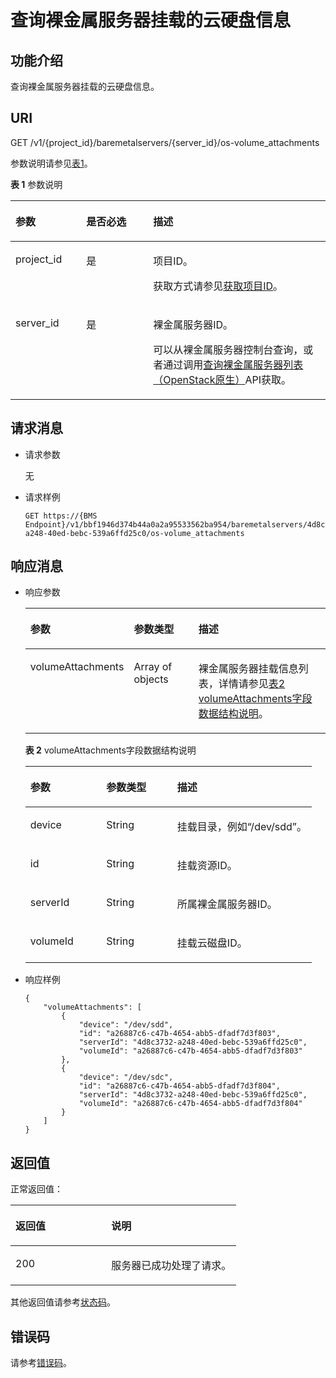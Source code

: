 # 查询裸金属服务器挂载的云硬盘信息<a name="ZH-CN_TOPIC_0130145446"></a>

## 功能介绍<a name="section469285831917"></a>

查询裸金属服务器挂载的云硬盘信息。

## URI<a name="section96389274207"></a>

GET /v1/\{project\_id\}/baremetalservers/\{server\_id\}/os-volume\_attachments

参数说明请参见[表1](#table35893824)。

**表 1**  参数说明

<a name="table35893824"></a>
<table><thead align="left"><tr id="row23656219"><th class="cellrowborder" valign="top" width="22.46%" id="mcps1.2.4.1.1"><p id="p37105578"><a name="p37105578"></a><a name="p37105578"></a>参数</p>
</th>
<th class="cellrowborder" valign="top" width="21.240000000000002%" id="mcps1.2.4.1.2"><p id="p52761866"><a name="p52761866"></a><a name="p52761866"></a>是否必选</p>
</th>
<th class="cellrowborder" valign="top" width="56.3%" id="mcps1.2.4.1.3"><p id="p45852771"><a name="p45852771"></a><a name="p45852771"></a>描述</p>
</th>
</tr>
</thead>
<tbody><tr id="row23086940"><td class="cellrowborder" valign="top" width="22.46%" headers="mcps1.2.4.1.1 "><p id="p58102813"><a name="p58102813"></a><a name="p58102813"></a>project_id</p>
</td>
<td class="cellrowborder" valign="top" width="21.240000000000002%" headers="mcps1.2.4.1.2 "><p id="p8707407"><a name="p8707407"></a><a name="p8707407"></a>是</p>
</td>
<td class="cellrowborder" valign="top" width="56.3%" headers="mcps1.2.4.1.3 "><p id="p37593705"><a name="p37593705"></a><a name="p37593705"></a>项目ID。</p>
<p id="p652825144113"><a name="p652825144113"></a><a name="p652825144113"></a>获取方式请参见<a href="获取项目ID.md">获取项目ID</a>。</p>
</td>
</tr>
<tr id="row39466727"><td class="cellrowborder" valign="top" width="22.46%" headers="mcps1.2.4.1.1 "><p id="p42688329"><a name="p42688329"></a><a name="p42688329"></a>server_id</p>
</td>
<td class="cellrowborder" valign="top" width="21.240000000000002%" headers="mcps1.2.4.1.2 "><p id="p35202648"><a name="p35202648"></a><a name="p35202648"></a>是</p>
</td>
<td class="cellrowborder" valign="top" width="56.3%" headers="mcps1.2.4.1.3 "><p id="p32842235"><a name="p32842235"></a><a name="p32842235"></a>裸金属服务器ID。</p>
<p id="p29791113277"><a name="p29791113277"></a><a name="p29791113277"></a>可以从<span id="zh-cn_topic_0113746489_text013014803615"><a name="zh-cn_topic_0113746489_text013014803615"></a><a name="zh-cn_topic_0113746489_text013014803615"></a>裸金属服务器</span><span id="zh-cn_topic_0113746489_text10131448133612"><a name="zh-cn_topic_0113746489_text10131448133612"></a><a name="zh-cn_topic_0113746489_text10131448133612"></a></span>控制台查询，或者通过调用<a href="查询裸金属服务器列表（OpenStack原生）.md">查询裸金属服务器列表（OpenStack原生）</a>API获取。</p>
</td>
</tr>
</tbody>
</table>

## 请求消息<a name="section1998234711234"></a>

-   请求参数

    无

-   请求样例

    ```
    GET https://{BMS Endpoint}/v1/bbf1946d374b44a0a2a95533562ba954/baremetalservers/4d8c3732-a248-40ed-bebc-539a6ffd25c0/os-volume_attachments
    ```


## 响应消息<a name="section8590124112416"></a>

-   响应参数

    <a name="table57959838"></a>
    <table><thead align="left"><tr id="row39710134"><th class="cellrowborder" valign="top" width="26.25262526252625%" id="mcps1.1.4.1.1"><p id="p62404314"><a name="p62404314"></a><a name="p62404314"></a>参数</p>
    </th>
    <th class="cellrowborder" valign="top" width="24.942494249424943%" id="mcps1.1.4.1.2"><p id="p3528183"><a name="p3528183"></a><a name="p3528183"></a>参数类型</p>
    </th>
    <th class="cellrowborder" valign="top" width="48.8048804880488%" id="mcps1.1.4.1.3"><p id="p17347392"><a name="p17347392"></a><a name="p17347392"></a>描述</p>
    </th>
    </tr>
    </thead>
    <tbody><tr id="row62961510"><td class="cellrowborder" valign="top" width="26.25262526252625%" headers="mcps1.1.4.1.1 "><p id="p66717520"><a name="p66717520"></a><a name="p66717520"></a>volumeAttachments</p>
    </td>
    <td class="cellrowborder" valign="top" width="24.942494249424943%" headers="mcps1.1.4.1.2 "><p id="p49639570"><a name="p49639570"></a><a name="p49639570"></a>Array of objects</p>
    </td>
    <td class="cellrowborder" valign="top" width="48.8048804880488%" headers="mcps1.1.4.1.3 "><p id="p15568903"><a name="p15568903"></a><a name="p15568903"></a>裸金属服务器挂载信息列表，详情请参见<a href="#table7886611">表2 volumeAttachments字段数据结构说明</a>。</p>
    </td>
    </tr>
    </tbody>
    </table>

    **表 2**  volumeAttachments字段数据结构说明

    <a name="table7886611"></a>
    <table><thead align="left"><tr id="row60727582"><th class="cellrowborder" valign="top" width="26.502650265026507%" id="mcps1.2.4.1.1"><p id="p19987085"><a name="p19987085"></a><a name="p19987085"></a>参数</p>
    </th>
    <th class="cellrowborder" valign="top" width="24.81248124812481%" id="mcps1.2.4.1.2"><p id="p4546697"><a name="p4546697"></a><a name="p4546697"></a>参数类型</p>
    </th>
    <th class="cellrowborder" valign="top" width="48.684868486848686%" id="mcps1.2.4.1.3"><p id="p32738149"><a name="p32738149"></a><a name="p32738149"></a>描述</p>
    </th>
    </tr>
    </thead>
    <tbody><tr id="row34544438"><td class="cellrowborder" valign="top" width="26.502650265026507%" headers="mcps1.2.4.1.1 "><p id="p46636132"><a name="p46636132"></a><a name="p46636132"></a>device</p>
    </td>
    <td class="cellrowborder" valign="top" width="24.81248124812481%" headers="mcps1.2.4.1.2 "><p id="p30355189"><a name="p30355189"></a><a name="p30355189"></a>String</p>
    </td>
    <td class="cellrowborder" valign="top" width="48.684868486848686%" headers="mcps1.2.4.1.3 "><p id="p50116845"><a name="p50116845"></a><a name="p50116845"></a>挂载目录，例如“/dev/sdd”。</p>
    </td>
    </tr>
    <tr id="row48398424"><td class="cellrowborder" valign="top" width="26.502650265026507%" headers="mcps1.2.4.1.1 "><p id="p27958252"><a name="p27958252"></a><a name="p27958252"></a>id</p>
    </td>
    <td class="cellrowborder" valign="top" width="24.81248124812481%" headers="mcps1.2.4.1.2 "><p id="p25568738"><a name="p25568738"></a><a name="p25568738"></a>String</p>
    </td>
    <td class="cellrowborder" valign="top" width="48.684868486848686%" headers="mcps1.2.4.1.3 "><p id="p50454834"><a name="p50454834"></a><a name="p50454834"></a>挂载资源ID。</p>
    </td>
    </tr>
    <tr id="row51440330"><td class="cellrowborder" valign="top" width="26.502650265026507%" headers="mcps1.2.4.1.1 "><p id="p5917164"><a name="p5917164"></a><a name="p5917164"></a>serverId</p>
    </td>
    <td class="cellrowborder" valign="top" width="24.81248124812481%" headers="mcps1.2.4.1.2 "><p id="p33594135"><a name="p33594135"></a><a name="p33594135"></a>String</p>
    </td>
    <td class="cellrowborder" valign="top" width="48.684868486848686%" headers="mcps1.2.4.1.3 "><p id="p62498284"><a name="p62498284"></a><a name="p62498284"></a>所属裸金属服务器ID。</p>
    </td>
    </tr>
    <tr id="row25613652"><td class="cellrowborder" valign="top" width="26.502650265026507%" headers="mcps1.2.4.1.1 "><p id="p61439917"><a name="p61439917"></a><a name="p61439917"></a>volumeId</p>
    </td>
    <td class="cellrowborder" valign="top" width="24.81248124812481%" headers="mcps1.2.4.1.2 "><p id="p51461341"><a name="p51461341"></a><a name="p51461341"></a>String</p>
    </td>
    <td class="cellrowborder" valign="top" width="48.684868486848686%" headers="mcps1.2.4.1.3 "><p id="p1462819"><a name="p1462819"></a><a name="p1462819"></a>挂载云磁盘ID。</p>
    </td>
    </tr>
    </tbody>
    </table>

-   响应样例

    ```
    {
        "volumeAttachments": [
            {
                "device": "/dev/sdd",
                "id": "a26887c6-c47b-4654-abb5-dfadf7d3f803",
                "serverId": "4d8c3732-a248-40ed-bebc-539a6ffd25c0",
                "volumeId": "a26887c6-c47b-4654-abb5-dfadf7d3f803"
            },
            {
                "device": "/dev/sdc",
                "id": "a26887c6-c47b-4654-abb5-dfadf7d3f804",
                "serverId": "4d8c3732-a248-40ed-bebc-539a6ffd25c0",
                "volumeId": "a26887c6-c47b-4654-abb5-dfadf7d3f804"
            }
        ]
    }
    ```


## 返回值<a name="section868814916514"></a>

正常返回值：

<a name="zh-cn_topic_0106040941_table753804619176"></a>
<table><thead align="left"><tr id="zh-cn_topic_0106040941_row10735134615172"><th class="cellrowborder" valign="top" width="42.42%" id="mcps1.1.3.1.1"><p id="zh-cn_topic_0106040941_p19735204616177"><a name="zh-cn_topic_0106040941_p19735204616177"></a><a name="zh-cn_topic_0106040941_p19735204616177"></a>返回值</p>
</th>
<th class="cellrowborder" valign="top" width="57.58%" id="mcps1.1.3.1.2"><p id="zh-cn_topic_0106040941_p207355465176"><a name="zh-cn_topic_0106040941_p207355465176"></a><a name="zh-cn_topic_0106040941_p207355465176"></a>说明</p>
</th>
</tr>
</thead>
<tbody><tr id="zh-cn_topic_0106040941_row1473514621713"><td class="cellrowborder" valign="top" width="42.42%" headers="mcps1.1.3.1.1 "><p id="zh-cn_topic_0106040941_p13735144611178"><a name="zh-cn_topic_0106040941_p13735144611178"></a><a name="zh-cn_topic_0106040941_p13735144611178"></a>200</p>
</td>
<td class="cellrowborder" valign="top" width="57.58%" headers="mcps1.1.3.1.2 "><p id="zh-cn_topic_0106040941_p207351246161711"><a name="zh-cn_topic_0106040941_p207351246161711"></a><a name="zh-cn_topic_0106040941_p207351246161711"></a>服务器已成功处理了请求。</p>
</td>
</tr>
</tbody>
</table>

其他返回值请参考[状态码](状态码.md)。

## 错误码<a name="section14752650154917"></a>

请参考[错误码](错误码.md)。

